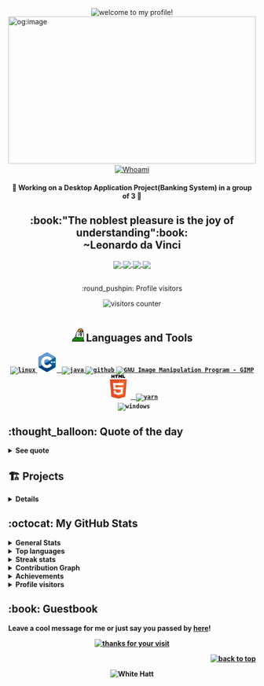    <div id="top"></div>
<div align="center" ><img width="100%" height="190" alt="welcome to my profile!" src="https://thumbs.dreamstime.com/b/code-43591556.jpg"></div>
<a>
<img title="og:image" src="https://github.githubassets.com/images/modules/site/social-cards/github-social.png" width="100%" height="300"/></a>
<div align="center">
    <a href="https://git.io/typing-svg"><img src="https://readme-typing-svg.herokuapp.com?font=Roboto+Slab&color=%237E3ACE&size=30&center=true&vCenter=true&width=450&lines=Whoami+?;Well+Hello+Sapien;I'm+Priya+Bharti;A+Student+in;Computer+Science+Engineering;and+.+.+.+.;An+Indian+!;So+come+on+in+let+'+s+explore" alt="Whoami"></a>
</div>



<div id="header" align="center" bgcolor="black">
 <h4> 🌱 Working on a Desktop Application Project(Banking System) in a group of 3 🌱</h4>
  <h2> :book:"The noblest pleasure is the joy of understanding":book:<br/>
            ~Leonardo da Vinci</h3>
  </h2>
</div>                                                   



<!--CONTACT INFORMATION -->  

<div align="center" id="badges" width="200">
 <a href="https://twitter.com/priyabharti1111?t=bD4RyW9zx79FYVMa1lB5LA&s=09">
  <img align="center" width="40px" src="https://cdn4.iconfinder.com/data/icons/social-media-flat-7/64/Social-media_Twitter-512.png"/>
 </a>
      
<a href="sagunn1111@gmail.com">
  <img align="center" width="40px" src="https://logos-world.net/wp-content/uploads/2020/11/Gmail-Logo.png"/>
</a>
 <a href="https://www.linkedin.com/in/priya-bharti-292051209">
 
  <img align="center" width="40px" src="https://pngimg.com/uploads/linkedIn/linkedIn_PNG8.png"/>
</a>

<a href="https://www.instagram.com/priyabharti_11/">
   <img align="center" width="40px" src="https://www.pngjoy.com/pngm/791/9394929_png-images-instagram-ios-logo-png-hd-png.png"/>
   </a>
    
 </div>
<br/>

<!-- PROFILE VIEWS -->

<p align="center">:round_pushpin: Profile visitors</p>
<div align="center">
    <img alt="visitors counter" src="https://profile-counter.glitch.me/priyabharti11/count.svg">
</div>

<h2></h2>


<!--LANGUAGES AND TOOLS -->

<h2 align="center"> <b> <img src="https://raw.githubusercontent.com/ItsAnunesS/ItsAnunesS/master/src/img/parrots/flags/indiaparrot.gif" width="30" height="40"/>Languages and Tools<b/></h2>
<p align="center">

<a href="https://www.kernel.org/doc/html/latest/" target="_blank">
<code><img title="Linux" alt="linux" width="45px" src="https://cdn.jsdelivr.net/gh/devicons/devicon/icons/linux/linux-original.svg" /></code>
</a> 
  
<a href="https://www.w3schools.com/cpp/" target="_blank">
<code><img title="C++" src="https://raw.githubusercontent.com/devicons/devicon/master/icons/cplusplus/cplusplus-original.svg" alt="cplusplus" width="40" height="40"/> </code>
</a> 
  
<a href="https://docs.oracle.com/javase/tutorial/" target="_blank">
  <code><img title="java" alt="java" width="40px" src="https://logospng.org/download/java/logo-java-4096.png" /></code>
</a>
 
<a href="https://www.javatpoint.com/github" target="_blank"> 
 <code><img title="GitHub" alt="github" width="40px" src="https://cdn4.iconfinder.com/data/icons/iconsimple-logotypes/512/github-1024.png" /></code>
 </a>
  
<a href="https://www.atlassian.com/software/confluence?gclid=c3f70753c02c1090659565b6d040432e&gclsrc=3p.ds&&adgroup=1306220045966618&campaign=380755106&creative=81638805016719&device=c&keyword=%2Bconfluence&ds_k=%2Bconfluence&matchtype=p&network=o&ds_kids=p54414099851&ds_e=MICROSOFT&ds_eid=700000001721838&ds_e1=MICROSOFT&msclkid=c3f70753c02c1090659565b6d040432e" target="_blank">
  <code><img title="Confluence Collaboration" alt="GNU Image Manipulation Program - GIMP" width="50px" src="https://clipground.com/images/confluence-logo-8.png" alt="confluence" /></code>
</a> 
  
<a href="https://www.w3.org/html/" target="_blank">
  <code><img title="Html" width="50px" src="https://raw.githubusercontent.com/devicons/devicon/master/icons/html5/html5-original-wordmark.svg" alt="Html"/></code>
</a> 


<a href="https://netbeans.info/kb/index.html" target="_blank">
<code> <img title="NetBeans" alt="yarn" width="40px" src="https://sc.filehippo.net/images/t_app-logo-l,f_auto,dpr_auto/p/8a766988-96d4-11e6-b61a-00163ec9f5fa/3347741373/netbeans-1.png" />
</code>
</a> 

<a >
   <code> <img title="windows" alt="windows" width="40px" src="https://cdn.freebiesupply.com/logos/large/2x/microsoft-windows-22-logo-png-transparent.png"/></code>
   </a>



 <!-- QUOTE -->
  <!-- <details open> writing this will keep the section open by default-->
  
  <h2>:thought_balloon: Quote of the day</h2>
<details>
<summary>See quote</summary>
    <a href="https://github.com/piyushsuthar/github-readme-quotes">
        <img width="100%" height= "290" src="https://quotefancy.com/media/wallpaper/3840x2160/2002685-Pablo-Picasso-Quote-Everything-you-can-imagine-is-real.jpg" alt="quotes card">
    </a>
</details>


<!--PROJECTS-->


<summary><h2>🏗️ Projects</h2></summary>
<details>
<h5>- Sign Up & Sign In : https://github.com/priyabharti11/JDBC-SignUp-SignIn<br><br>- Registration Form : https://github.com/priyabharti11/Registraion-Form<br><br>- Atm : https://github.com/priyabharti11/Atm<br><br>- Marksheet Design : https://github.com/priyabharti11/Marksheet-Design<br><br>- Basic Desktop Calculator : https://github.com/priyabharti11/Basic-Desktop-Calculator<br><br>- Banking System ( Ongoing ): https://github.com/priyabharti11/BankingSystem</h5>
</details>


 <!-- GITHUB STATS -->

  
<summary><h2>:octocat: My GitHub Stats</h2></summary>
<details>
<summary>General Stats</summary>

<div alig="center">
    <a href="https://github.com/anuragjha/github-readme-stats">
        <img height=180em src="https://github-readme-stats.vercel.app/api?username=priyabharti11&theme=midnight-purple" alt="my github stats"/>
    </a>
</div>
</details>




<!-- LANGUAGES AND TOOLS -->




<details>
<summary>Top languages</summary>
    <a href="https://github.com/anuraghazra/github-readme-stats">
        <img height=180em src="https://github-readme-stats.vercel.app/api/top-langs/?username=priyabharti11&theme=midnight-purple&hide_border=true&layout=compact&custom_title=Most+Used+Languages*&langs_count=10" alt="most used languages" />
    </a>
   <p><b>*Note:</b> Top languages is only a metric of the languages my public code consists of and doesn't reflect experience or skill level.</p>
</details>



<!-- STREAKS -->



<details>
<summary>Streak stats</summary>
    <a href="https://github.com/DenverCoder1/github-readme-streak-stats">
        <img height=180em src="https://github-readme-streak-stats.herokuapp.com/?user=priyabharti11&theme=midnight-purple&hide_border=true" alt="streak stats"/>
    </a>
</details>



<!-- CONTRIBUTION GRAPH -->



<details>
<summary>Contribution Graph</summary>
<a href="https://github.com/ashutosh00710/github-readme-activity-graph">
    <img alt="github activity graph" src="https://activity-graph.herokuapp.com/graph?username=priyabharti11&area=true&hide_border=true&bg_color=000&line=7E3ACE&point=1E0E31&color=7E3aCE&area_color=7E3ACE">
</a>
</details>



<!-- ACHIEVEMENTS -->



<details>
<summary>Achievements</summary>
<a href="https://github-profile-trophy.vercel.app/?username=ryo-ma&theme=algolia">
    <img  alt="github trophies" src="https://github-profile-trophy.vercel.app/?username=priyabharti11&column=7">
</a>
</details>


<!-- PROFILE VISITORS -->




<details>
<summary>Profile visitors</summary>
<p align="center">:round_pushpin: Profile visitors</p>
<div align="center">
    <img alt="visitors counter" src="https://profile-counter.glitch.me/priyabharti11/count.svg">
</div>
</details>



<!-- GUEST BOOK -->



<h2>:book: Guestbook</h2>
<p>Leave a cool message for me or just say you passed by <a href="https://github.com/priyabharti11/priyabharti11/issues/new?template=guestbook-entry.md">here</a>!</p>




<!-- THANKS FOR YOUR VISIT -->



<div align="center">
     <a href="https://git.io/typing-svg">
       <img alt="thanks for your visit" src="https://readme-typing-svg.herokuapp.com?font=Roboto+Slab&color=%237E3ACE&size=24&center=true&vCenter=true&width=300&lines=Thanks+for+your+visit!" >
    </a>
</div>



<!-- BACK TO TOP CODE -->



<p align="right">
  <a href="#top"><img src="https://img.shields.io/static/v1?label&message=back+to+top&color=7E3ACE&style=flat&logo" alt="back to top" />
  </a>
</p>


  <!-- WHITE HAT IMAGE-->


<div align="center" ><img alt="White Hatt" width="100%" height="300" src="https://2.bp.blogspot.com/-H8_IT6H_aFE/WkbTxoUT3_I/AAAAAAAAN0A/ylUApHjdmEEImgQ4yqfdNJZYpt6LaOrSACK4BGAYYCw/s1600/Achievements%2B%2526%2BCertification%2B%25C3%25A2%25C2%a2580%25C2%2593%2Bsornram9254-772986.jpg"></div>
